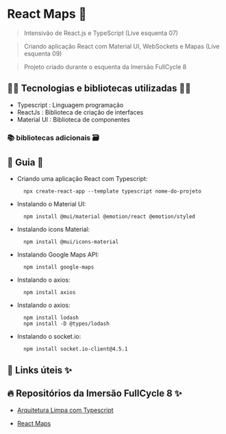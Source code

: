 # React Maps 🚀

> Intensivão de React.js e TypeScript (Live esquenta 07)

> Criando aplicação React com Material UI, WebSockets e Mapas (Live esquenta 09)

> Projeto criado durante o esquenta da Imersão FullCycle 8

## 👨‍💻 Tecnologias e bibliotecas utilizadas 👩‍💻

- Typescript : Linguagem programação
- ReactJs : Biblioteca de criação de interfaces
- Material UI : Biblioteca de componentes

### 📚 bibliotecas adicionais 🗃️

## 📖 Guia 📃

- Criando uma aplicação React com Typescript:

        npx create-react-app --template typescript nome-do-projeto

- Instalando o Material UI:

        npm install @mui/material @emotion/react @emotion/styled

- Instalando icons Material:

        npm install @mui/icons-material

- Instalando Google Maps API:

        npm install google-maps

- Instalando o axios:

        npm install axios

- Instalando o axios:

        npm install lodash
        npm install -D @types/lodash

- Instalando o socket.io:

        npm install socket.io-client@4.5.1

## 🔗 Links úteis ✨

## 🔥 Repositórios da Imersão FullCycle 8 ✨

- [Arquitetura Limpa com Typescript](https://github.com/rodolfoHOk/fullcycle.typescrit-clean-arch)

- [React Maps](https://github.com/rodolfoHOk/fullcycle.react-maps)
